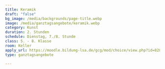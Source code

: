 ```yaml
---
title: Keramik
draft: "false"
bg_image: /media/backgrounds/page-title.webp
image: /media/ganztagsangebote/keramik.webp
category: Kunst
duration: 2. Stunden
schedule: Dienstag, 7./8. Stunde
class: 5. - 8. Klasse
room: Keller
apply_url: https://moodle.bildung-lsa.de/gcg/mod/choice/view.php?id=828
type: ganztagsangebote

---
```




